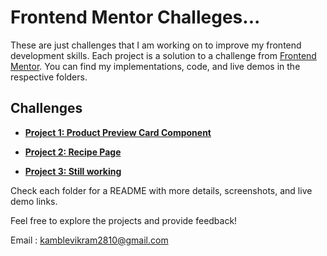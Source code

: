 # Frontend Mentor Challeges...

These are just challenges that I am working on to improve my frontend development skills. Each project is a solution to a challenge from [Frontend Mentor](https://www.frontendmentor.io/). You can find my implementations, code, and live demos in the respective folders.

## Challenges

- **[Project 1: Product Preview Card Component ](./0_Product_Preview_Card_Component/)**

- **[Project 2: Recipe Page](./1_Recipe_Page/)**

- **[Project 3: Still working](./2_Blog_Preview_Card)**

Check each folder for a README with more details, screenshots, and live demo links.


Feel free to explore the projects and provide feedback!

Email : kamblevikram2810@gmail.com